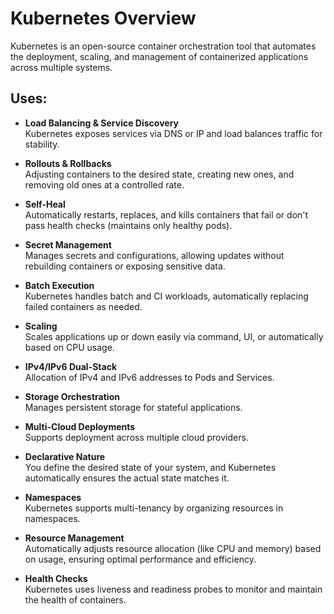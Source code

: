 # Kubernetes Overview

Kubernetes is an open-source container orchestration tool that automates the deployment, scaling, and management of containerized applications across multiple systems.

## Uses:

- **Load Balancing & Service Discovery**  
  Kubernetes exposes services via DNS or IP and load balances traffic for stability.

- **Rollouts & Rollbacks**  
  Adjusting containers to the desired state, creating new ones, and removing old ones at a controlled rate.

- **Self-Heal**  
  Automatically restarts, replaces, and kills containers that fail or don't pass health checks (maintains only healthy pods).

- **Secret Management**  
  Manages secrets and configurations, allowing updates without rebuilding containers or exposing sensitive data.

- **Batch Execution**  
  Kubernetes handles batch and CI workloads, automatically replacing failed containers as needed.

- **Scaling**  
  Scales applications up or down easily via command, UI, or automatically based on CPU usage.

- **IPv4/IPv6 Dual-Stack**  
  Allocation of IPv4 and IPv6 addresses to Pods and Services.

- **Storage Orchestration**  
  Manages persistent storage for stateful applications.

- **Multi-Cloud Deployments**  
  Supports deployment across multiple cloud providers.

- **Declarative Nature**  
  You define the desired state of your system, and Kubernetes automatically ensures the actual state matches it.

- **Namespaces**  
  Kubernetes supports multi-tenancy by organizing resources in namespaces.

- **Resource Management**  
  Automatically adjusts resource allocation (like CPU and memory) based on usage, ensuring optimal performance and efficiency.

- **Health Checks**  
  Kubernetes uses liveness and readiness probes to monitor and maintain the health of containers.
